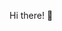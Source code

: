 Hi there! 👋
<!-- **Leehanyoung2000/Leehanyoung2000** is a ✨special✨ repository because this `README.md` file appears on my GitHub profile. Here are some ideas to get you started! - 🔭 Currently working on: ... - 🌱 Currently learning: Python, Django, JavaScript - 👯 Looking to collaborate on: ... - 🤔 Looking for help with: ... - 💬 Ask me about: ... - 📫 How to reach me: lhy20211215@gmail.com - 😄 Pronouns: ... - ⚡ Fun fact: ... -->
